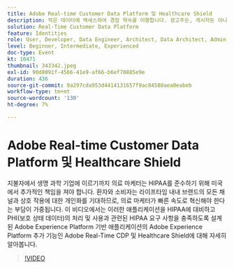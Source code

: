 ```yaml
---
title: Adobe Real-time Customer Data Platform 및 Healthcare Shield
description: 적은 데이터에 액세스하여 경험 약속을 이행합니다. 광고주든, 게시자든 아니면 에이전시든, 이 웨비나는 의 잠금을 해제하는 데 도움이 됩니다.
solution: Real-Time Customer Data Platform
feature: Identities
role: User, Developer, Data Engineer, Architect, Data Architect, Admin, Leader
level: Beginner, Intermediate, Experienced
doc-type: Event
kt: 10471
thumbnail: 343342.jpeg
exl-id: 90d8091f-4566-41e9-af66-b6ef70885e9e
duration: 436
source-git-commit: 9a297cda953d4414131657f9ac84580aea0eabeb
workflow-type: tm+mt
source-wordcount: '130'
ht-degree: 7%

---
```


# Adobe Real-time Customer Data Platform 및 Healthcare Shield

지불자에서 생명 과학 기업에 이르기까지 의료 마케터는 HIPAA를 준수하기 위해 미국에서 추가적인 책임을 져야 합니다. 환자와 소비자는 라이프타임 내내 브랜드의 모든 채널과 상호 작용에 대한 개인화를 기대하므로, 의료 마케터가 빠른 속도로 혁신해야 한다는 부담이 가중됩니다. 이 비디오에서는 이러한 애플리케이션을 HIPAA에 대비하고 PHI(보호 상태 데이터)의 처리 및 사용과 관련된 HIPAA 요구 사항을 충족하도록 설계된 Adobe Experience Platform 기반 애플리케이션의 Adobe Experience Platform 추가 기능인 Adobe Real-Time CDP 및 Healthcare Shield에 대해 자세히 알아봅니다.

>[!VIDEO](https://video.tv.adobe.com/v/343342/?quality=12&learn=on)
